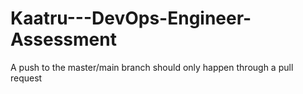 # Kaatru---DevOps-Engineer-Assessment
A push to the master/main branch should only happen through a pull request
